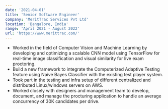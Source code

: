 ```yaml
---
date: '2021-04-01'
title: 'Senior Software Engineer'
company: 'MeritTrac Services Pvt Ltd'
location: 'Bangalore, India'
range: 'April 2021 - August 2022'
url: 'https://www.merittrac.com/'
---
```


- Worked in the field of Computer Vision and Machine Learning by developing and optimizing a scalable CNN model using TensorFlow for real-time image classification and visual similarity for live exam proctoring.
- Build a new framework to integrate the Computerized Adaptive Testing feature using Naive Bayes Classifier with the existing test player system.
- Took part in the testing and infra setup of different centralized and distributed Linux/windows servers on AWS. 
- Worked closely with designers and management team to develop, document, and manage the procturing application to handle an average concurrency of 30K candidates per drive. 


<!-- - Collaborated with a small team of student designers to spearhead a new brand and design system for Scout’s inaugural student-led design conference at Northeastern -->
<!-- - Developed and shipped highly scalable web applications for Apple Music using Ember.js
- Built and shipped the Apple Music Extension within Facebook Messenger leveraging third-party and internal APIs
- Architected and implemented the front-end of Apple Music's embeddable web player widget, which lets users log in and listen to full songs in the browser
- Contributed extensively to MusicKit.js, a JavaScript framework that allows developers to add an Apple Music player to their web apps -->

<!-- - Developed and maintained code for in-house and client websites primarily using HTML, CSS, Sass, JavaScript, and jQuery
- Manually tested sites in various browsers and mobile devices to ensure cross-browser compatibility and responsiveness
- Clients included JetBlue, Lovesac, U.S. Cellular, U.S. Department of Defense, and more -->

<!-- 
- Worked with a team of three designers to build a marketing website and e-commerce platform for [blistabloc](https://blistabloc.com), an ambitious startup originating from Northeastern
- Helped solidify a brand direction for blistabloc that spans both packaging and web
- Interfaced with clients on a weekly basis, providing technological expertise -->
